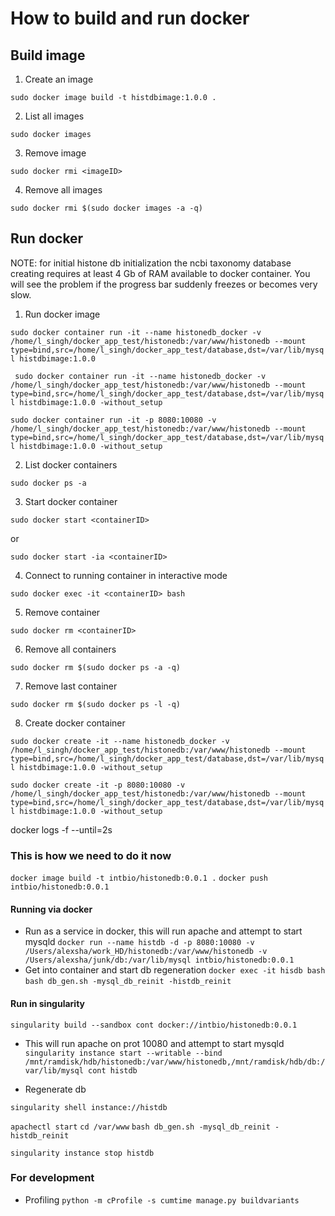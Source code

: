 # How to build and run docker

## Build image

1. Create an image

``` sudo docker image build -t histdbimage:1.0.0 . ```

2. List all images

``` sudo docker images ```

3. Remove image

``` sudo docker rmi <imageID> ```

4. Remove all images

``` sudo docker rmi $(sudo docker images -a -q) ```

## Run docker

NOTE: for initial histone db initialization the ncbi taxonomy database creating requires at least 4 Gb of RAM available to docker container.
You will see the problem if the progress bar suddenly freezes or becomes very slow.

1. Run docker image

``` sudo docker container run -it --name histonedb_docker -v /home/l_singh/docker_app_test/histonedb:/var/www/histonedb --mount type=bind,src=/home/l_singh/docker_app_test/database,dst=/var/lib/mysql histdbimage:1.0.0 ```

``` sudo docker container run -it --name histonedb_docker -v /home/l_singh/docker_app_test/histonedb:/var/www/histonedb --mount type=bind,src=/home/l_singh/docker_app_test/database,dst=/var/lib/mysql histdbimage:1.0.0 -without_setup```

``` sudo docker container run -it -p 8080:10080 -v /home/l_singh/docker_app_test/histonedb:/var/www/histonedb --mount type=bind,src=/home/l_singh/docker_app_test/database,dst=/var/lib/mysql histdbimage:1.0.0 -without_setup ```

2. List docker containers

``` sudo docker ps -a ```

3. Start docker container

``` sudo docker start <containerID> ```

or

``` sudo docker start -ia <containerID> ```

4. Connect to running container in interactive mode

``` sudo docker exec -it <containerID> bash ```

5. Remove container

``` sudo docker rm <containerID> ```

6. Remove all containers

``` sudo docker rm $(sudo docker ps -a -q) ```

7. Remove last container

``` sudo docker rm $(sudo docker ps -l -q) ```

8. Create docker container

``` sudo docker create -it --name histonedb_docker -v /home/l_singh/docker_app_test/histonedb:/var/www/histonedb --mount type=bind,src=/home/l_singh/docker_app_test/database,dst=/var/lib/mysql histdbimage:1.0.0 -without_setup ```

``` sudo docker create -it -p 8080:10080 -v /home/l_singh/docker_app_test/histonedb:/var/www/histonedb --mount type=bind,src=/home/l_singh/docker_app_test/database,dst=/var/lib/mysql histdbimage:1.0.0 -without_setup ```


docker logs -f --until=2s


### This is how we need to do it now
```docker image build -t intbio/histonedb:0.0.1 .```
```docker push intbio/histonedb:0.0.1```

#### Running via docker
- Run as a service in docker, this will run apache and attempt to start mysqld
```docker run --name histdb -d -p 8080:10080 -v /Users/alexsha/work_HD/histonedb:/var/www/histonedb -v /Users/alexsha/junk/db:/var/lib/mysql intbio/histonedb:0.0.1  ```
- Get into container and start db regeneration
```docker exec -it hisdb bash```
```bash db_gen.sh -mysql_db_reinit -histdb_reinit```


#### Run in singularity 

```singularity build --sandbox cont docker://intbio/histonedb:0.0.1```

- This will run apache on prot 10080 and attempt to start mysqld
```singularity instance start --writable --bind /mnt/ramdisk/hdb/histonedb:/var/www/histonedb,/mnt/ramdisk/hdb/db:/var/lib/mysql cont histdb```

- Regenerate db

```singularity shell instance://histdb```

```apachectl start```
```cd /var/www```
```bash db_gen.sh -mysql_db_reinit -histdb_reinit```

```singularity instance stop histdb```

### For development
- Profiling
```python -m cProfile -s cumtime manage.py buildvariants```
